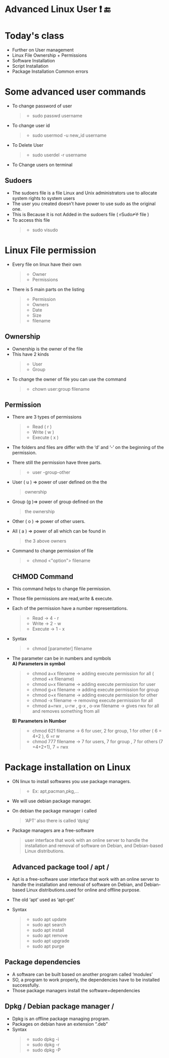 # **Advanced Linux User ❗** 🔚

# Today's class

- Further on User management
- Linux File Ownership + Permissions
- Software Installation
- Script Installation
- Package Installation Common errors

# Some advanced user commands

- To change password of user
  > - sudo passwd username
- To change user id
  > - sudo usermod -u new_id
  >   username
- To Delete User
  > - sudo userdel -r username
- To Change users on terminal

## Sudoers

- The sudoers file is a file Linux and Unix administrators use to
  allocate system rights to system users
- The user you created doesn’t have power to use sudo as the
  original one.
- This is Because it is not Added in the sudoers file ( የSudoዎች file )
- To access this file
  > - sudo visudo

# Linux File permission

- Every file on linux
  have their own
  > - Owner
  > - Permissions
- There is 5 main parts on the listing
  > - Permission
  > - Owners
  > - Date
  > - Size
  > - filename

## Ownership

- Ownership is the owner of
  the file
- This have 2 kinds
  > - User
  > - Group
- To change the owner of file you can use the command
  > - chown user:group filename

## Permission

- There are 3 types of permissions
  > - Read ( r )
  > - Write ( w )
  > - Execute ( x )
- The folders and files are differ with
  the ‘d’ and ‘-’ on the beginning of
  the permission.
- There still the permission have three parts.
  > - user -group-other
- User ( u ) => power of user defined on the the
  > ownership
- Group (g )=> power of group defined on the
  > the ownership
- Other ( o ) => power of other users.
- All ( a ) => power of all which can be found in
  > the 3 above owners
- Command to change permission of file
  > - chmod <"option"> filename
  ## CHMOD Command
- This command helps to change file permission.
- Those file permissions are read,write & execute.
- Each of the permission have a number representations.
  > - Read -> 4 - r
  > - Write -> 2 - w
  > - Execute -> 1 - x
- Syntax
  > - chmod [parameter] filename
- The parameter can be in numbers and symbols \
  **A) Parameters in symbol**

  > - chmod a+x filename -> adding execute permission for all ( chmod +x filename)
  > - chmod u+x filename -> adding execute permission for user
  > - chmod g+x filename -> adding execute permission for group
  > - chmod o+x filename -> adding execute permission for other
  > - chmod -x filename -> removing execute permission for all
  > - chmod a+rwx , u-rw , g-x , o-xw filename -> gives rwx for all and removes something from all

  **B) Parameters in Number**

  > - chmod 621 filename -> 6 for user, 2 for group, 1 for other ( 6 = 4+2 ), 6 =r w
  > - chmod 777 filename -> 7 for users, 7 for group , 7 for others (7 =4+2+1), 7 = rwx

# Package installation on Linux

- ON linux to install softwares you use
  package managers.
  > - Ex: apt,pacman,pkg,...
- We will use debian package manager.
- On debian the package manager i called
  > ‘APT’ also there is called ‘dpkg’
- Package managers are a free-software

  > user interface that work with an online
  > server to handle the installation and
  > removal of software on Debian, and
  > Debian-based Linux distributions.

  ## Advanced package tool / apt /

- Apt is a free-software user interface that work with an online server to handle the installation and removal of software on Debian, and Debian-based Linux
  distributions.used for online and offline purpose.

- The old ‘apt’ used as ‘apt-get’
- Syntax
  > - sudo apt update
  > - sudo apt search <softwarename>
  > - sudo apt install <softwarename>
  > - sudo apt remove <softwarename>
  > - sudo apt upgrade
  > - sudo apt purge <softwarename>

## Package dependencies

- A software can be built based on another program
  called ‘modules’
- SO, a program to work properly, the dependencies have
  to be installed successfully.
- Those package managers install the
  software+dependencies

## Dpkg / Debian package manager /

- Dpkg is an offline package managing
  program.
- Packages on debian have an extension
  “.deb”
- Syntax
  > - sudo dpkg -i <packagename>
  > - sudo dpkg -r <packagename>
  > - sudo dpkg -P <packagename>
